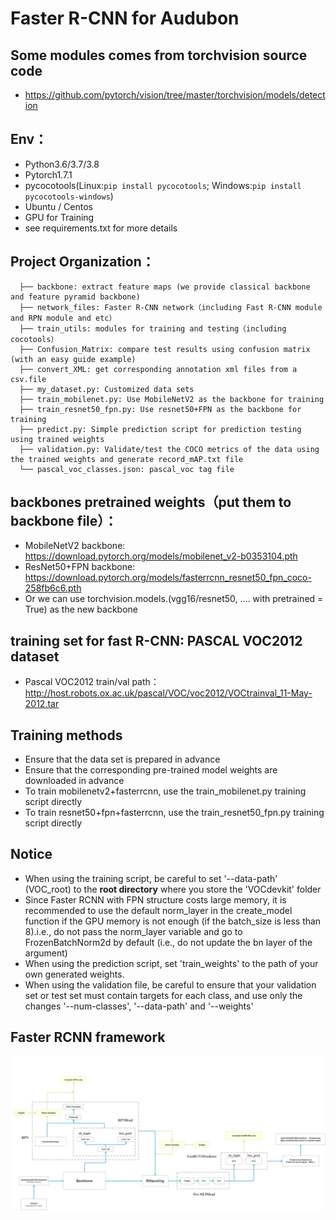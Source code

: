 # Faster R-CNN for Audubon

## Some modules comes from torchvision source code
* https://github.com/pytorch/vision/tree/master/torchvision/models/detection

## Env：
* Python3.6/3.7/3.8
* Pytorch1.7.1
* pycocotools(Linux:```pip install pycocotools```; Windows:```pip install pycocotools-windows```)
* Ubuntu / Centos
* GPU for Training
* see requirements.txt for more details

## Project Organization：
```
  ├── backbone: extract feature maps (we provide classical backbone and feature pyramid backbone)
  ├── network_files: Faster R-CNN network（including Fast R-CNN module and RPN module and etc）
  ├── train_utils: modules for training and testing（including cocotools）
  ├── Confusion_Matrix: compare test results using confusion matrix (with an easy guide example)
  ├── convert_XML: get corresponding annotation xml files from a csv.file
  ├── my_dataset.py: Customized data sets
  ├── train_mobilenet.py: Use MobileNetV2 as the backbone for training
  ├── train_resnet50_fpn.py: Use resnet50+FPN as the backbone for training
  ├── predict.py: Simple prediction script for prediction testing using trained weights
  ├── validation.py: Validate/test the COCO metrics of the data using the trained weights and generate record_mAP.txt file
  └── pascal_voc_classes.json: pascal_voc tag file
```

## backbones pretrained weights（put them to backbone file）：
* MobileNetV2 backbone: https://download.pytorch.org/models/mobilenet_v2-b0353104.pth
* ResNet50+FPN backbone: https://download.pytorch.org/models/fasterrcnn_resnet50_fpn_coco-258fb6c6.pth
* Or we can use torchvision.models.(vgg16/resnet50, .... with pretrained = True) as the new backbone
 
## training set for fast R-CNN: PASCAL VOC2012 dataset
* Pascal VOC2012 train/val path：http://host.robots.ox.ac.uk/pascal/VOC/voc2012/VOCtrainval_11-May-2012.tar

## Training methods
* Ensure that the data set is prepared in advance
* Ensure that the corresponding pre-trained model weights are downloaded in advance
* To train mobilenetv2+fasterrcnn, use the train_mobilenet.py training script directly
* To train resnet50+fpn+fasterrcnn, use the train_resnet50_fpn.py training script directly

## Notice
* When using the training script, be careful to set '--data-path' (VOC_root) to the **root directory** where you store the 'VOCdevkit' folder
* Since Faster RCNN with FPN structure costs large memory, it is recommended to use the default norm_layer in the create_model function if the GPU memory is not enough (if the batch_size is less than 8).i.e., do not pass the norm_layer variable and go to FrozenBatchNorm2d by default (i.e., do not update the bn layer of the argument)
* When using the prediction script, set 'train_weights' to the path of your own generated weights.
* When using the validation file, be careful to ensure that your validation set or test set must contain targets for each class, and use only the changes '--num-classes', '--data-path' and '--weights'

## Faster RCNN framework
![Faster R-CNN](fasterRCNN.png) 
